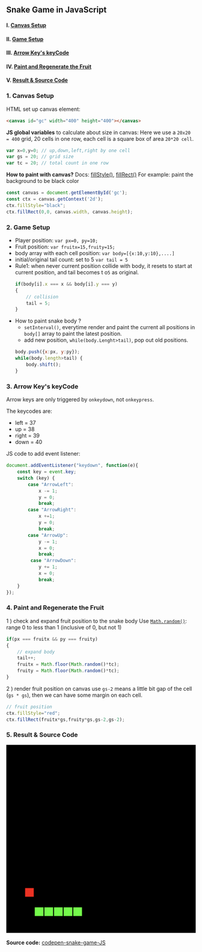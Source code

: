 ## Snake Game in JavaScript

#### I. [ Canvas Setup](#p1)  

#### II. [Game Setup](#p2)  

#### III. [Arrow Key's keyCode ](#p3)

#### IV. [Paint and Regenerate the Fruit](#p4) 

#### V. [Result & Source Code](#p5)

<div id="p1" />

### 1. Canvas Setup

HTML set up canvas element:
```html
<canvas id="gc" width="400" height="400"></canvas>
```
**JS global variables** to calculate about size in canvas:
Here we use a `20x20 = 400` grid, 20 cells in one row, each cell is a square box of  area `20*20 cell`.
```js
var x=0,y=0; // up,down,left,right by one cell
var gs = 20; // grid size
var tc = 20; // total count in one row
```

**How to paint with canvas?**
Docs: [fillStyle()](https://developer.mozilla.org/en-US/docs/Web/API/CanvasRenderingContext2D/fillStyle), [fillRect()](https://developer.mozilla.org/en-US/docs/Web/API/CanvasRenderingContext2D/fillRect)
For example: paint the background to be black color
```js
const canvas = document.getElementById('gc');
const ctx = canvas.getContext('2d');
ctx.fillStyle="black";
ctx.fillRect(0,0, canvas.width, canvas.height);
```

<div id="p2" />

### 2. Game Setup

- Player position: `var px=0, py=10;`
- Fruit position: `var fruitx=15,fruity=15;`
- body array with each cell position: `var body=[{x:10,y:10},....]`
- initial/original tail count: set to 5 `var tail = 5`
- Rule1: when never current position collide with body, it resets to start at current position, and tail becomes t o`5` as original.
	```js
	if(body[i].x === x && body[i].y === y)
	{
		// collision
		tail = 5;
	}
	```
- How to paint snake body ? 
	- `setInterval()`, everytime  render and paint the current all positions in `body[]` array to paint the latest position.
	- add new position, `while(body.Lenght>tail)`, pop out old positions.
	```js
	body.push({x:px, y:py});
	while(body.length>tail) {
		body.shift();
	}
	```

<div id="p3" />

### 3. Arrow Key's keyCode 

Arrow keys are only triggered by  `onkeydown`, not  `onkeypress`.

The keycodes are:

-   left = 37
-   up = 38
-   right = 39
-   down = 40

JS code to add event listener:
```js
document.addEventListener("keydown", function(e){
	const key = event.key; 
	switch (key) { 
		case "ArrowLeft": 
			x -= 1;
	        y = 0;
	        break; 
	    case "ArrowRight": 
            x +=1;
            y = 0;
            break; 
        case "ArrowUp": 
            y -= 1;
            x = 0;
            break; 
         case "ArrowDown": 
            y += 1;
            x = 0;
            break; 
	} 
});
```

<div id="p4" />

### 4. Paint and Regenerate the Fruit
1 ) check and expand fruit position to the snake body
Use [`Math.random()`](https://developer.mozilla.org/en-US/docs/Web/JavaScript/Reference/Global_Objects/Math/random): range 0 to less than 1 (inclusive of 0, but not 1)
```js
if(px === fruitx && py === fruity)
{
	// expand body
	tail++;
	fruitx = Math.floor(Math.random()*tc);
	fruity = Math.floor(Math.random()*tc);
}
```

2 ) render fruit position on canvas
use `gs-2` means a little bit gap of the cell (`gs * gs`), then we can have some margin on each cell.

```js
// fruit position
ctx.fillStyle="red";
ctx.fillRect(fruitx*gs,fruity*gs,gs-2,gs-2);
```

<div id="p5" />

### 5. Result & Source Code

![image](../assets/snakegame.png ':size=393x390')

**Source code:** [codepen-snake-game-JS](https://codepen.io/jellyhan27/pen/abBeZEa)